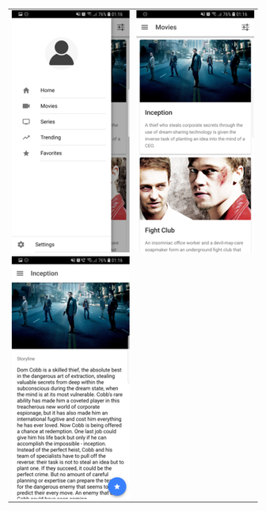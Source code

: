 |                                     |                                |
| ----------------------------------- |:------------------------------:|
| <img src="./src/assets/img/screenshots/navigation.jpg" width="400">     | <img src="./src/assets/img/screenshots/movies-master-list.jpg" width="400">|
| <img src="./src/assets/img/screenshots/movie-details.jpg" width="400">
